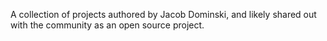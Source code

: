 A collection of projects authored by Jacob Dominski, and likely shared out with the community as an open source project.